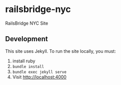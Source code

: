 # railsbridge-nyc

RailsBridge NYC Site

## Development

This site uses Jekyll. To run the site locally, you must:

1. install ruby
2. `bundle install`
3. `bundle exec jekyll serve`
4. Visit <http://localhost:4000>
